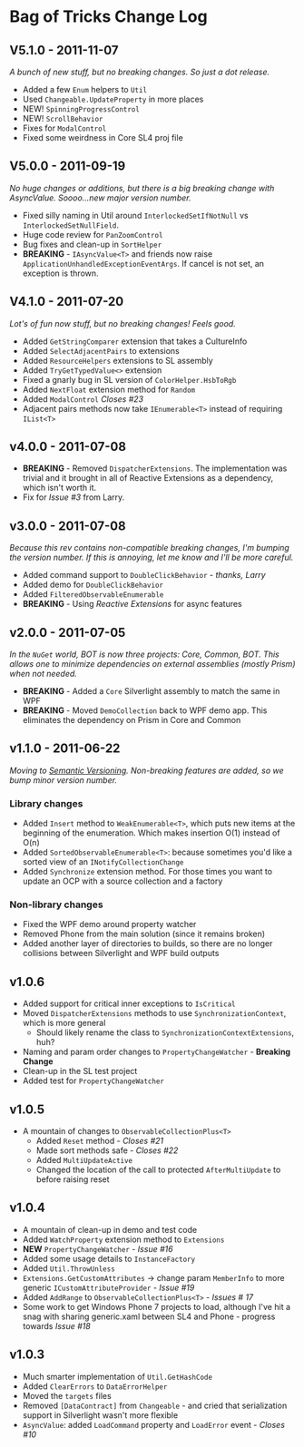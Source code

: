 # Bag of Tricks Change Log #

## V5.1.0 - 2011-11-07
*A bunch of new stuff, but no breaking changes. So just a dot release.*

* Added a few `Enum` helpers to `Util`
* Used `Changeable.UpdateProperty` in more places
* NEW! `SpinningProgressControl`
* NEW! `ScrollBehavior`
* Fixes for `ModalControl`
* Fixed some weirdness in Core SL4 proj file

## V5.0.0 - 2011-09-19
*No huge changes or additions, but there is a big breaking change with AsyncValue<T>. Soooo...new major version number.*

* Fixed silly naming in Util around `InterlockedSetIfNotNull` vs `InterlockedSetNullField`.
* Huge code review for `PanZoomControl`
* Bug fixes and clean-up in `SortHelper`
* **BREAKING** - `IAsyncValue<T>` and friends now raise `ApplicationUnhandledExceptionEventArgs`. If cancel is not set, an exception is thrown.

## V4.1.0 - 2011-07-20
*Lot's of fun now stuff, but no breaking changes! Feels good.*

* Added `GetStringComparer` extension that takes a CultureInfo
* Added `SelectAdjacentPairs` to extensions
* Added `ResourceHelpers` extensions to SL assembly
* Added `TryGetTypedValue<>` extension
* Fixed a gnarly bug in SL version of `ColorHelper.HsbToRgb`
* Added `NextFloat` extension method for `Random`
* Added `ModalControl` *Closes #23*
* Adjacent pairs methods now take `IEnumerable<T>` instead of requiring `IList<T>`

## v4.0.0 - 2011-07-08

* **BREAKING** - Removed `DispatcherExtensions`. The implementation was trivial and it brought in all of Reactive Extensions as a dependency, which isn't worth it.
* Fix for *Issue #3* from Larry.

## v3.0.0 - 2011-07-08

*Because this rev contains non-compatible breaking changes, I'm bumping the version number. If this is annoying, let me know and I'll be more careful.*

* Added command support to `DoubleClickBehavior` - *thanks, Larry*
* Added demo for `DoubleClickBehavior`
* Added `FilteredObservableEnumerable`
* **BREAKING** - Using *Reactive Extensions* for async features

## v2.0.0 - 2011-07-05

*In the `NuGet` world, BOT is now three projects: Core, Common, BOT. This allows one to minimize dependencies on external assemblies (mostly Prism) when not needed.*

* **BREAKING** - Added a `Core` Silverlight assembly to match the same in WPF
* **BREAKING** - Moved `DemoCollection` back to WPF demo app. This eliminates the dependency on Prism in Core and Common

## v1.1.0 - 2011-06-22 ##

*Moving to [Semantic Versioning](http://semver.org/). Non-breaking features are added, so we bump minor version number.*

### Library changes ###

* Added `Insert` method to `WeakEnumerable<T>`, which puts new items at the beginning of the enumeration. Which makes insertion O(1) instead of O(n)
* Added `SortedObservableEnumerable<T>`: because sometimes you'd like a sorted view of an `INotifyCollectionChange`
* Added `Synchronize` extension method. For those times you want to update an OCP<T> with a source collection and a factory

### Non-library changes ###

* Fixed the WPF demo around property watcher
* Removed Phone from the main solution (since it remains broken)
* Added another layer of directories to builds, so there are no longer collisions between Silverlight and WPF build outputs

## v1.0.6 ##
* Added support for critical inner exceptions to `IsCritical`
* Moved `DispatcherExtensions` methods to use `SynchronizationContext`, which is more general
  * Should likely rename the class to `SynchronizationContextExtensions`, huh?
* Naming and param order changes to `PropertyChangeWatcher` - **Breaking Change**
* Clean-up in the SL test project
* Added test for `PropertyChangeWatcher`

## v1.0.5 ##
* A mountain of changes to `ObservableCollectionPlus<T>`
  * Added `Reset` method - *Closes #21*
  * Made sort methods safe - *Closes #22*
  * Added `MultiUpdateActive`
  * Changed the location of the call to protected `AfterMultiUpdate` to before raising reset

## v1.0.4 ##
* A mountain of clean-up in demo and test code
* Added `WatchProperty` extension method to `Extensions`
* **NEW** `PropertyChangeWatcher` - *Issue #16*
* Added some usage details to `InstanceFactory`
* Added `Util.ThrowUnless`
* `Extensions.GetCustomAttributes` -> change param `MemberInfo` to more generic `ICustomAttributeProvider` - *Issue #19*
* Added `AddRange` to `ObservableCollectionPlus<T>` - *Issues # 17*
* Some work to get Windows Phone 7 projects to load, although I've hit a snag with sharing generic.xaml between SL4 and Phone - progress towards *Issue #18*

## v1.0.3 ##
* Much smarter implementation of `Util.GetHashCode`
* Added `ClearErrors` to `DataErrorHelper`
* Moved the `targets` files
* Removed `[DataContract]` from `Changeable` - and cried that serialization support in Silverlight wasn't more flexible
* `AsyncValue`: added `LoadCommand` property and `LoadError` event - *Closes #10*
